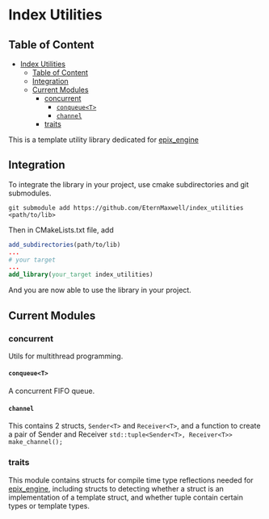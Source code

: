 # Index Utilities

## Table of Content

- [Index Utilities](#index-utilities)
  - [Table of Content](#table-of-content)
  - [Integration](#integration)
  - [Current Modules](#current-modules)
    - [concurrent](#concurrent)
      - [`conqueue<T>`](#conqueuet)
      - [`channel`](#channel)
    - [traits](#traits)

This is a template utility library dedicated for [epix_engine](https://github.com/EternMaxwell/epix_engine.git)

## Integration

To integrate the library in your project, use cmake subdirectories and git submodules.

```shell
git submodule add https://github.com/EternMaxwell/index_utilities <path/to/lib>
```

Then in CMakeLists.txt file, add

```cmake
add_subdirectories(path/to/lib)
...
# your target
...
add_library(your_target index_utilities)
```

And you are now able to use the library in your project.

## Current Modules

### concurrent

Utils for multithread programming.

#### `conqueue<T>`

A concurrent FIFO queue.

#### `channel`

This contains 2 structs, `Sender<T>` and `Receiver<T>`, and a function to create a pair of Sender and Receiver `std::tuple<Sender<T>, Receiver<T>> make_channel();`

### traits

This module contains structs for compile time type reflections needed for [epix_engine](https://github.com/EternMaxwell/epix_engine.git), including structs to detecting whether a struct is an implementation of a template struct, and whether tuple contain certain types or template types.
